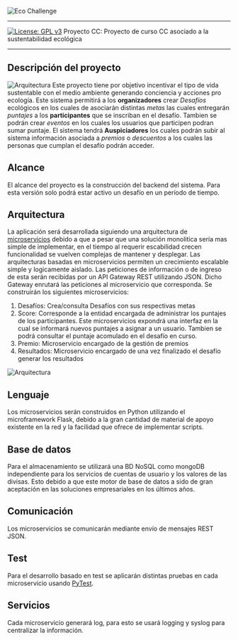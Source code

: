 ![Eco Challenge](docs/image/eco.jpeg "Eco Challenge")
***
[![License: GPL v3](https://img.shields.io/badge/License-GPLv3-blue.svg)](https://www.gnu.org/licenses/gpl-3.0)
Proyecto CC: Proyecto de curso CC asociado a la sustentabilidad ecológica
***
## Descripción del proyecto 
![Arquitectura](docs/image/arquitectura.png "Arquitectura")
Este proyecto tiene por objetivo incentivar el tipo de vida sustentable con el medio ambiente generando conciencia y acciones pro ecología. Este sistema permitirá a los **organizadores** crear *Desafíos* ecológicos en los cuales de asociarán distintas *metas* las cuales entregarán *puntajes* a los **participantes** que se inscriban en el desafío. Tambien se podrán crear *eventos* en los cuales los usuarios que participen podran sumar puntaje. El sistema tendrá **Auspiciadores** los cuales podrán subir al sistema información asociada a *premios* o *descuentos* a los cuales las personas que cumplan el desafío podrán acceder.

## Alcance
El alcance del proyecto es la construcción del backend del sistema. Para esta versión solo podrá estar activo un desafío en un período de tiempo.

## Arquitectura
La aplicación será desarrollada siguiendo una arquitectura de [microservicios](https://en.wikipedia.org/wiki/Microservices) debido a que a pesar que una solución monolitica sería mas simple de implementar, en el tiempo al requerir escabilidad crecen funcionalidad se vuelven complejas de mantener y desplegar. Las arquitecturas basadas en microservicios permiten un crecimiento escalable simple y logicamente aislado. Las peticiones de información o de ingreso de esta serán recibidas por un API Gateway REST utilizando JSON. Dicho Gateway enrutará las peticiones al microservicio que corresponda. 
Se construirán los siguientes microservicios:
1. Desafíos: Crea/consulta Desafíos con sus respectivas metas
2. Score: Corresponde a la entidad encargada de administrar los puntajes de los participantes. Este microservicios expondrá una interfaz en la cual se informará nuevos puntajes a asignar a un usuario. Tambien se podrá consultar el puntaje acomulado en el desafío en curso.
3. Premio: Microservicio encargado de la gestión de premios
4. Resultados: Microservicio encargado de una vez finalizado el desafío generar los resultados

![Arquitectura](docs/image/arquitectura.png "Arquitectura")

## Lenguaje
Los microservicios serán construidos en Python utilizando el microframework Flask, debido a la gran cantidad de material de apoyo existente en la red y la facilidad que ofrece de implementar scripts.

## Base de datos
Para el almacenamiento se utilizará una BD NoSQL como mongoDB independiente para los servicios de cuentas de usuario y los valores de las divisas. Esto debido a que este motor de base de datos a sido de gran aceptación en las soluciones empresariales en los últimos años.

## Comunicación
Los microservicios se comunicarán mediante envío de mensajes REST JSON.
 
## Test
Para el desarrollo basado en test se aplicarán distintas pruebas en cada microservicio usando [PyTest](https://docs.pytest.org/en/latest/). 
 
## Servicios 
Cada microservicio generará log, para esto se usará logging y syslog para centralizar la información.


